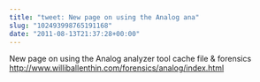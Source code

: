 ```yaml
---
title: "tweet: New page on using the Analog ana"
slug: "102493998765191168"
date: "2011-08-13T21:37:28+00:00"
---
```

New page on using the Analog analyzer tool cache file & forensics http://www.williballenthin.com/forensics/analog/index.html
